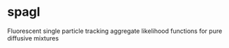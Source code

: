# spagl
Fluorescent single particle tracking aggregate likelihood functions
for pure diffusive mixtures

